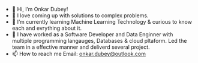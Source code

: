 - 👋 Hi, I’m Onkar Dubey!
- 👀 I love coming up with solutions to complex problems. 
- 🌱 I’m currently learning Machine Learning Technology & curious to know each and evrything about it.
- :office: I have worked as a Software Developer and Data Enginner with multiple programming langauges, Databases & cloud pltaform. Led the team in a effective manner and deliverd several project.
- 📫 How to reach me Email: onkar.dubey@outlook.com


<!---
omyoo7/omyoo7 is a ✨ special ✨ repository because its `README.md` (this file) appears on your GitHub profile.
You can click the Preview link to take a look at your changes.
--->

